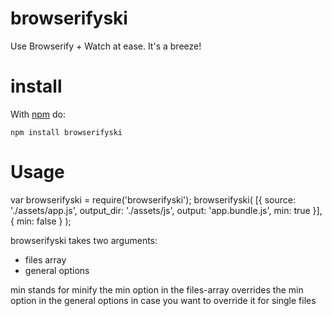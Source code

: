 # browserifyski

Use Browserify + Watch at ease. It's a breeze!



# install

With [npm](http://npmjs.org) do:

```
npm install browserifyski
```


# Usage

var browserifyski = require('browserifyski');
browserifyski(
	[{
		source: './assets/app.js',
		output_dir: './assets/js',
		output: 'app.bundle.js',
		min: true
	}],
	{
		min: false
	}
);


browserifyski takes two arguments:
- files array
- general options

min stands for minify
the min option in the files-array overrides the min option in the general options in case you want to override it for single files